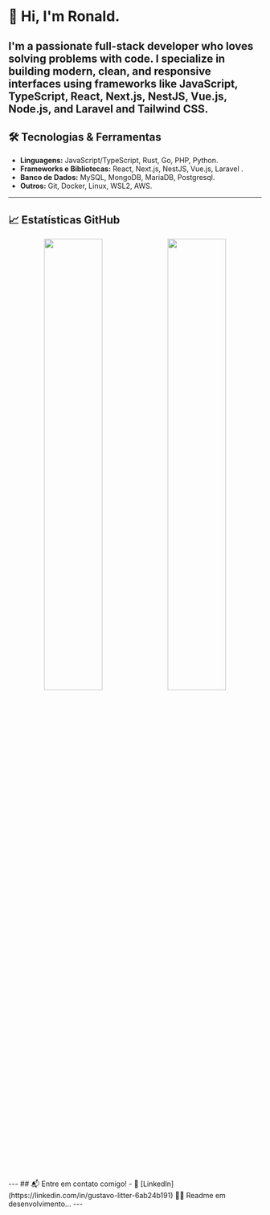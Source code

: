 # 👋 Hi, I'm Ronald. 

I'm a passionate full-stack developer who loves solving problems with code.
I specialize in building modern, clean, and responsive interfaces using frameworks like JavaScript, TypeScript, React, Next.js, NestJS, Vue.js, Node.js, and Laravel and Tailwind CSS.
---
## 🛠️ Tecnologias & Ferramentas
- **Linguagens:** JavaScript/TypeScript, Rust, Go, PHP, Python.
- **Frameworks e Bibliotecas:** React, Next.js, NestJS, Vue.js, Laravel .
- **Banco de Dados:** MySQL, MongoDB, MariaDB, Postgresql.
- **Outros:** Git, Docker, Linux, WSL2, AWS.
---
<!--
## 🌟 Destaques
### 💻 Projetos mais relevantes:
- [**Nome do Projeto 1**](link-do-projeto): Uma breve descrição do projeto e sua importância.
- [**Nome do Projeto 2**](link-do-projeto): Uma breve descrição do projeto e sua importância.
- [**Nome do Projeto 3**](link-do-projeto): Uma breve descrição do projeto e sua importância.
-->
<!--
### 🎮 Jogos em desenvolvimento:
- **Projeto Indie em Rust:** Criando um jogo 2D semelhante ao Stardew Valley sem uso de bibliotecas externas.  
- **Minecraft Clone:** Explorando **OpenGL** e C++ para aprender mais sobre gráficos e engines customizadas.
-->
## 📈 Estatísticas GitHub
<div align="center">
  <img width="48%" src="https://github-readme-stats.vercel.app/api/top-langs/?username=Gurtinho&layout=compact&langs_count=7&theme=radical" />
  <img width="48%" src="https://github-readme-stats.vercel.app/api?username=Gurtinho&show_icons=true&theme=radical&include_all_commits=true&count_private=true" />
</div>
---
<!--
## 📝 Últimos artigos
- [Como criar um interpretador do zero em Rust](link-do-artigo)
- [Por que escolher Rust para jogos](link-do-artigo)
---
-->
## 📬 Entre em contato comigo!
<!-- - 🌐 [Meu site pessoal](link-do-site) -->
- 💼 [LinkedIn](https://linkedin.com/in/gustavo-litter-6ab24b191)
<!-- - 📧 Email: [seuemail@dominio.com](mailto:seuemail@dominio.com) -->
💢🚧 Readme em desenvolvimento...
---
